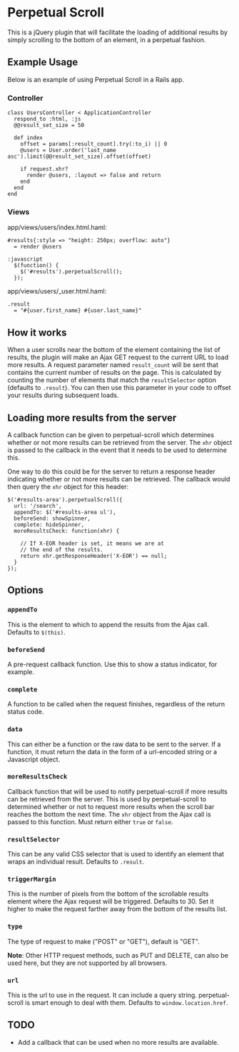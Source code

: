 # Perpetual Scroll

This is a jQuery plugin that will facilitate the loading of additional
results by simply scrolling to the bottom of an element, in a perpetual
fashion.

## Example Usage

Below is an example of using Perpetual Scroll in a Rails app.

### Controller

    class UsersController < ApplicationController
      respond_to :html, :js
      @@result_set_size = 50

      def index
        offset = params[:result_count].try(:to_i) || 0
        @users = User.order('last_name asc').limit(@@result_set_size).offset(offset)

        if request.xhr?
          render @users, :layout => false and return
        end
      end
    end

### Views

app/views/users/index.html.haml:

    #results{:style => "height: 250px; overflow: auto"}
      = render @users

    :javascript
      $(function() {
        $('#results').perpetualScroll();
      });

app/views/users/_user.html.haml:

    .result
      = "#{user.first_name} #{user.last_name}"

## How it works

When a user scrolls near the bottom of the element containing the list of
results, the plugin will make an Ajax GET request to the current URL to
load more results.  A request parameter named `result_count` will be sent that
contains the current number of results on the page.  This is calculated
by counting the number of elements that match the `resultSelector`
option (defaults to `.result`).  You can then use this parameter in your
code to offset your results during subsequent loads.

## Loading more results from the server

A callback function can be given to perpetual-scroll which determines
whether or not more results can be retrieved from the server.  The
`xhr` object is passed to the callback in the event that it needs to be
used to determine this.

One way to do this could be for the server to return a response header
indicating whether or not more results can be retrieved.  The callback
would then query the `xhr` object for this header:

    $('#results-area').perpetualScroll({
      url: '/search',
      appendTo: $('#results-area ul'),
      beforeSend: showSpinner,
      complete: hideSpinner,
      moreResultsCheck: function(xhr) {

        // If X-EOR header is set, it means we are at
        // the end of the results.
        return xhr.getResponseHeader('X-EOR') == null;
      }
    });

## Options

### `appendTo`

This is the element to which to append the results from the Ajax call.
Defaults to `$(this)`.

### `beforeSend`

A pre-request callback function.  Use this to show a status indicator,
for example.

### `complete`

A function to be called when the request finishes, regardless of the
return status code.

### `data`

This can either be a function or the raw data to be sent to the server.  If
a function, it must return the data in the form of a url-encoded string
or a Javascript object.

### `moreResultsCheck`

Callback function that will be used to notify perpetual-scroll if more
results can be retrieved from the server.  This is used by perpetual-scroll
to determined whether or not to request more results when the scroll bar
reaches the bottom the next time.  The `xhr` object from the Ajax call
is passed to this function.  Must return either `true` or `false`.

### `resultSelector`

This can be any valid CSS selector that is used to identify an element that wraps
an individual result.  Defaults to `.result`.

### `triggerMargin`

This is the number of pixels from the bottom of the scrollable results
element where the Ajax request will be triggered.  Defaults to 30.  Set
it higher to make the request farther away from the bottom of the
results list.

### `type`

The type of request to make ("POST" or "GET"), default is "GET".

**Note**: Other HTTP request methods, such as PUT and DELETE, can
also be used here, but they are not supported by all browsers.

### `url`

This is the url to use in the request.  It can include a query string.
perpetual-scroll is smart enough to deal with them.  Defaults to
`window.location.href`.


## TODO
* Add a callback that can be used when no more results are available.
